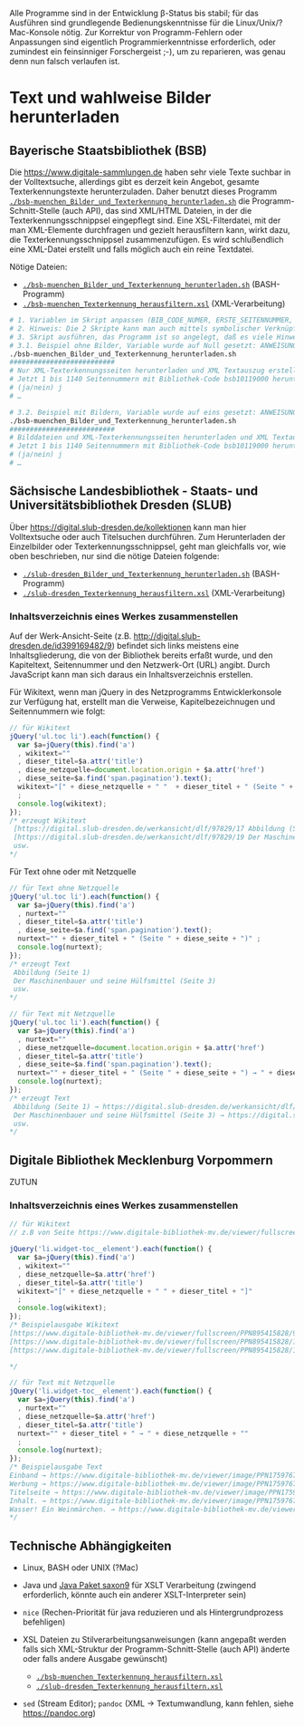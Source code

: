 Alle Programme sind in der Entwicklung β-Status bis stabil; für das Ausführen sind grundlegende Bedienungskenntnisse für die Linux/Unix/?Mac-Konsole nötig. Zur Korrektur von Programm-Fehlern oder Anpassungen sind eigentlich Programmierkenntnisse erforderlich, oder zumindest ein feinsinniger Forschergeist ;-), um zu reparieren, was genau denn nun falsch verlaufen ist.

# Text und wahlweise Bilder herunterladen

## Bayerische Staatsbibliothek (BSB)

Die https://www.digitale-sammlungen.de haben sehr viele Texte suchbar in der Volltextsuche, allerdings gibt es derzeit kein Angebot, gesamte Texterkennungstexte herunterzuladen. Daher benutzt dieses Programm [`./bsb-muenchen_Bilder_und_Texterkennung_herunterladen.sh`](bsb-muenchen_Bilder_und_Texterkennung_herunterladen.sh) die Programm-Schnitt-Stelle (auch API), das sind XML/HTML Dateien, in der die Texterkennungsschnippsel eingepflegt sind. Eine XSL-Filterdatei, mit der man XML-Elemente durchfragen und gezielt herausfiltern kann, wirkt dazu, die Texterkennungsschnippsel zusammenzufügen. Es wird schlußendlich eine XML-Datei erstellt und falls möglich auch ein reine Textdatei.

Nötige Dateien:
- [`./bsb-muenchen_Bilder_und_Texterkennung_herunterladen.sh`](bsb-muenchen_Bilder_und_Texterkennung_herunterladen.sh) (BASH-Programm)
- [`./bsb-muenchen_Texterkennung_herausfiltern.xsl`](bsb-muenchen_Texterkennung_herausfiltern.xsl) (XML-Verarbeitung)

```bash
# 1. Variablen im Skript anpassen (BIB_CODE_NUMER, ERSTE_SEITENNUMMER, LETZTE_SEITENNUMMER) und abspeichern
# 2. Hinweis: Die 2 Skripte kann man auch mittels symbolischer Verknüpfung in den gewünschten Ordner hinverknüpfen und dasig darinnen ausführen lassen
# 3. Skript ausführen, das Programm ist so angelegt, daß es viele Hinweise gibt
# 3.1. Beispiel ohne Bilder, Variable wurde auf Null gesetzt: ANWEISUNG_LADE_BILDER_HERUNTER=0 , also keine Bilder herunterladen
./bsb-muenchen_Bilder_und_Texterkennung_herunterladen.sh
##########################
# Nur XML-Texterkennungsseiten herunterladen und XML Textauszug erstellen …
# Jetzt 1 bis 1140 Seitennummern mit Bibliothek-Code bsb10119000 herunterladen und Text in Textseiten_bsb10119000_allesamt.xml zusammenfügen?
# (ja/nein) j
# …

# 3.2. Beispiel mit Bildern, Variable wurde auf eins gesetzt: ANWEISUNG_LADE_BILDER_HERUNTER=1 , also Bilder herunterladen
./bsb-muenchen_Bilder_und_Texterkennung_herunterladen.sh
##########################
# Bilddateien und XML-Texterkennungsseiten herunterladen und XML Textauszug erstellen …
# Jetzt 1 bis 1140 Seitennummern mit Bibliothek-Code bsb10119000 herunterladen und Text in Textseiten_bsb10119000_allesamt.xml zusammenfügen?
# (ja/nein) j
# …
```

## Sächsische Landesbibliothek - Staats- und Universitätsbibliothek Dresden (SLUB)

Über https://digital.slub-dresden.de/kollektionen kann man hier Volltextsuche oder auch Titelsuchen durchführen. Zum Herunterladen der Einzelbilder oder Texterkennungsschnippsel, geht man gleichfalls vor, wie oben beschrieben, nur sind die nötige Dateien folgende:

- [`./slub-dresden_Bilder_und_Texterkennung_herunterladen.sh`](slub-dresden_Bilder_und_Texterkennung_herunterladen.sh) (BASH-Programm)
- [`./slub-dresden_Texterkennung_herausfiltern.xsl`](slub-dresden_Texterkennung_herausfiltern.xsl) (XML-Verarbeitung)

### Inhaltsverzeichnis eines Werkes zusammenstellen

Auf der Werk-Ansicht-Seite (z.B. http://digital.slub-dresden.de/id399169482/9) befindet sich links meistens eine Inhaltsgliederung, die von der Bibliothek bereits erfaßt wurde, und den Kapiteltext, Seitennummer und den Netzwerk-Ort (URL) angibt. Durch JavaScript kann man sich daraus ein Inhaltsverzeichnis erstellen.

Für Wikitext, wenn man jQuery in des Netzprogramms Entwicklerkonsole zur Verfügung hat, erstellt man die Verweise, Kapitelbezeichnugen und Seitennummern wie folgt:
```JavaScript
// für Wikitext
jQuery('ul.toc li').each(function() {
  var $a=jQuery(this).find('a')
  , wikitext=""
  , dieser_titel=$a.attr('title')
  , diese_netzquelle=document.location.origin + $a.attr('href')
  , diese_seite=$a.find('span.pagination').text();
  wikitext="[" + diese_netzquelle + " "  + dieser_titel + " (Seite " + diese_seite + ")"  + "]" 
  ;
  console.log(wikitext);
});
/* erzeugt Wikitext
 [https://digital.slub-dresden.de/werkansicht/dlf/97829/17 Abbildung (Seite 1)]
 [https://digital.slub-dresden.de/werkansicht/dlf/97829/19 Der Maschinenbauer und seine Hülfsmittel (Seite 3)]
 usw.
*/
```

Für Text ohne oder mit Netzquelle
```JavaScript
// für Text ohne Netzquelle
jQuery('ul.toc li').each(function() {
  var $a=jQuery(this).find('a')
  , nurtext=""
  , dieser_titel=$a.attr('title')
  , diese_seite=$a.find('span.pagination').text();
  nurtext="" + dieser_titel + " (Seite " + diese_seite + ")" ;
  console.log(nurtext);
});
/* erzeugt Text
 Abbildung (Seite 1)
 Der Maschinenbauer und seine Hülfsmittel (Seite 3)
 usw.
*/

// für Text mit Netzquelle
jQuery('ul.toc li').each(function() {
  var $a=jQuery(this).find('a')
  , nurtext=""
  , diese_netzquelle=document.location.origin + $a.attr('href')
  , dieser_titel=$a.attr('title')
  , diese_seite=$a.find('span.pagination').text();
  nurtext="" + dieser_titel + " (Seite " + diese_seite + ") → " + diese_netzquelle ;
  console.log(nurtext);
});
/* erzeugt Text
 Abbildung (Seite 1) → https://digital.slub-dresden.de/werkansicht/dlf/97829/17
 Der Maschinenbauer und seine Hülfsmittel (Seite 3) → https://digital.slub-dresden.de/werkansicht/dlf/97829/19
 usw.
*/
```

## Digitale Bibliothek Mecklenburg Vorpommern

ZUTUN

### Inhaltsverzeichnis eines Werkes zusammenstellen

```javascript
// für Wikitext
// z.B von Seite https://www.digitale-bibliothek-mv.de/viewer/fullscreen/PPN895415828/232/ aus 

jQuery('li.widget-toc__element').each(function() {
  var $a=jQuery(this).find('a')
  , wikitext=""
  , diese_netzquelle=$a.attr('href')
  , dieser_titel=$a.attr('title')
  wikitext="[" + diese_netzquelle + " " + dieser_titel + "]"
  ;
  console.log(wikitext);
});
/* Beispielausgabe Wikitext
[https://www.digitale-bibliothek-mv.de/viewer/fullscreen/PPN895415828/9/LOG_0004/ Inhalts-Verzeichnis.]
[https://www.digitale-bibliothek-mv.de/viewer/fullscreen/PPN895415828/11/LOG_0005/ Weihnachtslied.]
[https://www.digitale-bibliothek-mv.de/viewer/fullscreen/PPN895415828/12/LOG_0006/ Widmung.]

*/

// für Text mit Netzquelle
jQuery('li.widget-toc__element').each(function() {
  var $a=jQuery(this).find('a')
  , nurtext=""
  , diese_netzquelle=$a.attr('href')
  , dieser_titel=$a.attr('title')
  nurtext="" + dieser_titel + " → " + diese_netzquelle + "" 
  ;
  console.log(nurtext);
});
/* Beispielausgabe Text
Einband → https://www.digitale-bibliothek-mv.de/viewer/image/PPN1759767042/1/LOG_0001/
Werbung → https://www.digitale-bibliothek-mv.de/viewer/image/PPN1759767042/6/LOG_0002/
Titelseite → https://www.digitale-bibliothek-mv.de/viewer/image/PPN1759767042/7/LOG_0003/
Inhalt. → https://www.digitale-bibliothek-mv.de/viewer/image/PPN1759767042/11/LOG_0005/
Wasser! Ein Weinmärchen. → https://www.digitale-bibliothek-mv.de/viewer/image/PPN1759767042/13/LOG_0006/
*/
```

## Technische Abhängigkeiten

- Linux, BASH oder UNIX (?Mac)
- Java und [Java Paket saxon9](https://www.saxonica.com/html/documentation9.4/documentation.html) für XSLT Verarbeitung (zwingend erforderlich, könnte auch ein anderer XSLT-Interpreter sein)
- `nice` (Rechen-Priorität für java reduzieren und als Hintergrundprozess befehligen)
- XSL Dateien zu Stilverarbeitungsanweisungen (kann angepaßt werden falls sich XML-Struktur der Programm-Schnitt-Stelle (auch API) änderte oder falls andere Ausgabe gewünscht)

  - [`./bsb-muenchen_Texterkennung_herausfiltern.xsl`](bsb-muenchen_Texterkennung_herausfiltern.xsl)
  - [`./slub-dresden_Texterkennung_herausfiltern.xsl`](bsb-muenchen_Texterkennung_herausfiltern.xsl)

- `sed` (Stream Editor); `pandoc` (XML → Textumwandlung, kann fehlen, siehe https://pandoc.org) 

